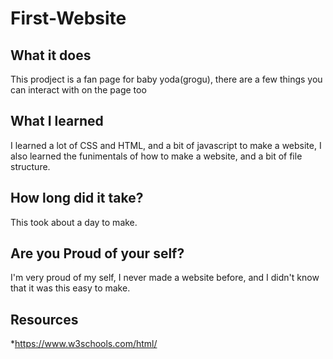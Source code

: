 # First-Website

## What it does
This prodject is a fan page for baby yoda(grogu), there are a few things you can interact with on the page too

## What I learned
I learned a lot of CSS and HTML, and a bit of javascript to make a website, I also learned the funimentals of how to make a website, and a bit of file structure.

## How long did it take?
This took about a day to make.

## Are you Proud of your self?
I'm very proud of my self, I never made a website before, and I didn't know that it was this easy to make.

## Resources
*https://www.w3schools.com/html/
